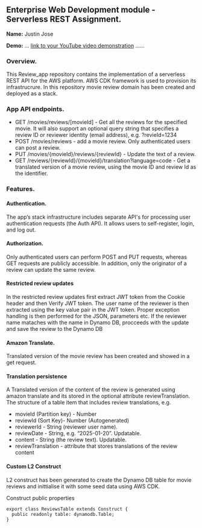 ## Enterprise Web Development module - Serverless REST Assignment.

**Name:** Justin Jose

**Demo:** ... [link to your YouTube video demonstration](https://www.youtube.com/watch?v=uZqDBKqp11I) ......

### Overview.

This Review_app repository contains the implementation of a serverless REST API for the AWS platform. AWS CDK framework is used to provision its infrastrucrure. In this repository movie review domain has been created and deployed as a stack.

### App API endpoints.

- GET /movies/reviews/[movieId] - Get all the reviews for the specified movie. It will also support an optional query string that specifies a review ID or reviewer identity (email address), e.g. ?revieId=1234
- POST /movies/reviews - add a movie review. Only authenticated users can post a review.
- PUT /movies/{movieId}/reviews/{reviewId} - Update the text of a review.
- GET /reviews/{reviewId}/{movieId}/translation?language=code - Get a translated version of a movie review, using the movie ID and review Id as the identifier.


### Features.


#### Authentication.
The app’s stack infrastructure includes separate API's for processing user authentication requests (the Auth API). It allows users to self-register, login, and log out.


#### Authorization.

Only authenticated users can perform POST and PUT requests, whereas GET requests are publicly accessible. In addition, only the originator of a review can update the same review.

#### Restricted review updates

In the restricted review updates first extract JWT token from the Cookie header and then Verify JWT token. The user name of the reviewer is then extracted using the key value pair in the JWT token. Proper exception handling is then performed for the JSON, parameters etc. If the reviewer name mataches with the name in Dynamo DB, procceeds with the update and save the review to the Dynamo DB



#### Amazon Translate.

Translated version of the movie review has been created and showed in a get request.


#### Translation persistence 

A Translated version of the content of the review is generated using amazon translate and its stored in the optional attribute reviewTranslation. 
The structure of a table item that includes review translations, e.g.

- movieId (Partition key) - Number
- reviewId (Sort Key)- Number (Autogenerated)
- reviewerId - String (reviewer user name).
- reviewDate - String, e.g. “2025-01-20”. Updatable.
- content - String (the review text). Updatable.
- reviewTranslation - attribute that stores translations of the review content
  

#### Custom L2 Construct 

L2 construct has been generated to create the Dynamo DB table for movie reviews and inittialise it with some seed data using AWS CDK.

Construct public properties
~~~
export class ReviewsTable extends Construct {
  public readonly table: dynamodb.Table;
}
~~~


